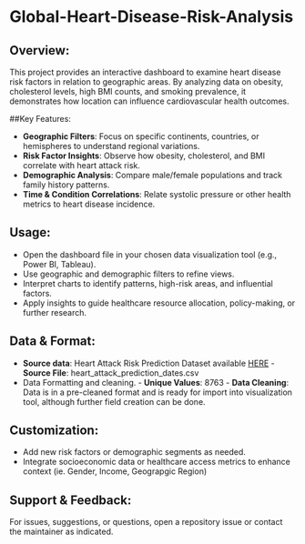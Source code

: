 # Global-Heart-Disease-Risk-Analysis

## Overview:
This project provides an interactive dashboard to examine heart disease risk factors in relation to geographic areas. By analyzing data on obesity, cholesterol levels, high BMI counts, and smoking prevalence, it demonstrates how location can influence cardiovascular health outcomes.

##Key Features:

- **Geographic Filters**: Focus on specific continents, countries, or hemispheres to understand regional variations.
- **Risk Factor Insights**: Observe how obesity, cholesterol, and BMI correlate with heart attack risk.
- **Demographic Analysis**: Compare male/female populations and track family history patterns.
- **Time & Condition Correlations**: Relate systolic pressure or other health metrics to heart disease incidence.

## Usage:

- Open the dashboard file in your chosen data visualization tool (e.g., Power BI, Tableau).
- Use geographic and demographic filters to refine views.
- Interpret charts to identify patterns, high-risk areas, and influential factors.
- Apply insights to guide healthcare resource allocation, policy-making, or further research.

## Data & Format:

- **Source data**: Heart Attack Risk Prediction Dataset available [HERE]([https://example.com](https://www.kaggle.com/datasets/iamsouravbanerjee/heart-attack-prediction-dataset))
      - **Source File**: heart_attack_prediction_dates.csv
- Data Formatting and cleaning.
      - **Unique Values**: 8763
      - **Data Cleaning**: Data is in a pre-cleaned format and is ready for import into visualization tool, although further field creation can be done.

## Customization:

- Add new risk factors or demographic segments as needed.
- Integrate socioeconomic data or healthcare access metrics to enhance context (ie. Gender, Income, Geograpgic Region)

## Support & Feedback:
For issues, suggestions, or questions, open a repository issue or contact the maintainer as indicated.

